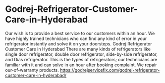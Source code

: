# Godrej-Refrigerator-Customer-Care-in-Hyderabad
Our wish is to provide a best service to our customers within an hour. We have highly trained technicians who can find any kind of error in your refrigerator instantly and solve it on your doorsteps. Godrej Refrigerator Customer Care in Hyderabad There are many kinds of refrigerators like single door refrigerator, double door refrigerator, side-by-side refrigerator, and Dias refrigerator. This is the types of refrigerators; our technicians are familiar with it and can solve in an hour after booking complaint. We repair our-of-warranty products. https://godrejservicefix.com/godrej-refrigerator-customer-care-in-hyderabad/
